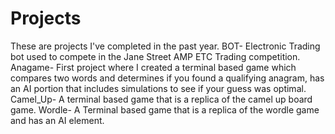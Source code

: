 # Projects
These are projects I've completed in the past year.
BOT-  Electronic Trading bot used to compete in the Jane Street AMP ETC Trading competition.
Anagame- First project where I created a terminal based game which compares two words and determines if you found a qualifying anagram, has an AI portion that includes simulations to see if your guess was optimal.
Camel_Up- A terminal based game that is a replica of the camel up board game.
Wordle- A Terminal based game that is a replica of the wordle game and has an AI element.
